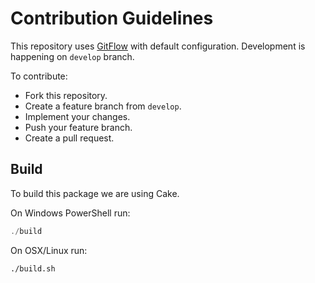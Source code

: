 # Contribution Guidelines

This repository uses [GitFlow] with default configuration.
Development is happening on `develop` branch.

To contribute:

* Fork this repository.
* Create a feature branch from `develop`.
* Implement your changes.
* Push your feature branch.
* Create a pull request.

## Build

To build this package we are using Cake.

On Windows PowerShell run:

```powershell
./build
```

On OSX/Linux run:

```bash
./build.sh
```

[GitFlow]: (http://nvie.com/posts/a-successful-git-branching-model/)
[Cake.Recipe documentation]: https://cake-contrib.github.io/Cake.Recipe/docs/usage/creating-release
